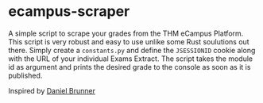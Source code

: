 # ecampus-scraper

A simple script to scrape your grades from the THM eCampus Platform. This script is very robust and easy to use unlike some Rust soulutions out there. Simply
create a ``constants.py`` and define the ``JSESSIONID`` cookie along with the URL of your individual Exams Extract. The script takes the module id as argument and prints the desired grade to the console as soon as it is published. <br>

Inspired by [Daniel Brunner](https://www.dbrunner.de)

